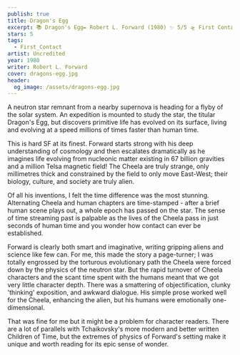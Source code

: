 ```yaml
---
publish: true
title: Dragon's Egg
excerpt: 📚 Dragon's Egg✒️ Robert L. Forward (1980) ✨ 5/5 🛸 First Contact 🖌️ Uncredited
stars: 5
tags:
  - First_Contact
artist: Uncredited
year: 1980
writer: Robert L. Forward
cover: dragons-egg.jpg
header:
  og_image: /assets/dragons-egg.jpg
---
```

A neutron star remnant from a nearby supernova is heading for a flyby of the solar system. An expedition is mounted to study the star, the titular Dragon's Egg, but discovers primitive life has evolved on its surface, living and evolving at a speed millions of times faster than human time.

This is hard SF at its finest. Forward starts strong with his deep understanding of cosmology and then escalates dramatically as he imagines life evolving from nucleonic matter existing in 67 billion gravities and a million Telsa magnetic field! The Cheela are truly strange, only millimetres thick and constrained by the field to only move East-West; their biology, culture, and society are truly alien.

Of all his inventions, I felt the time difference was the most stunning. Alternating Cheela and human chapters are time-stamped - after a brief human scene plays out, a whole epoch has passed on the star. The sense of time streaming past is palpable as the lives of the Cheela pass in just seconds of human time and you wonder how contact can ever be established. 

Forward is clearly both smart and imaginative, writing gripping aliens and science like few can. For me, this made the story a page-turner; I was totally engrossed by the torturous evolutionary path the Cheela were forced down by the physics of the neutron star. But the rapid turnover of Cheela characters and the scant time spent with the humans meant that we got very little character depth. There was a smattering of objectification, clunky 'thinking' exposition, and awkward dialogue. His simple prose worked well for the Cheela, enhancing the alien, but his humans were emotionally one-dimensional.

That was fine for me but it might be a problem for character readers. There are a lot of parallels with Tchaikovsky's more modern and better written Children of Time, but the extremes of physics of Forward's setting make it unique and worth reading for its epic sense of wonder.
